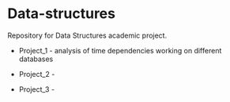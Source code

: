 # Data-structures
Repository for Data Structures academic project.

- Project_1 - analysis of time dependencies working on different databases

- Project_2 - 

- Project_3 - 